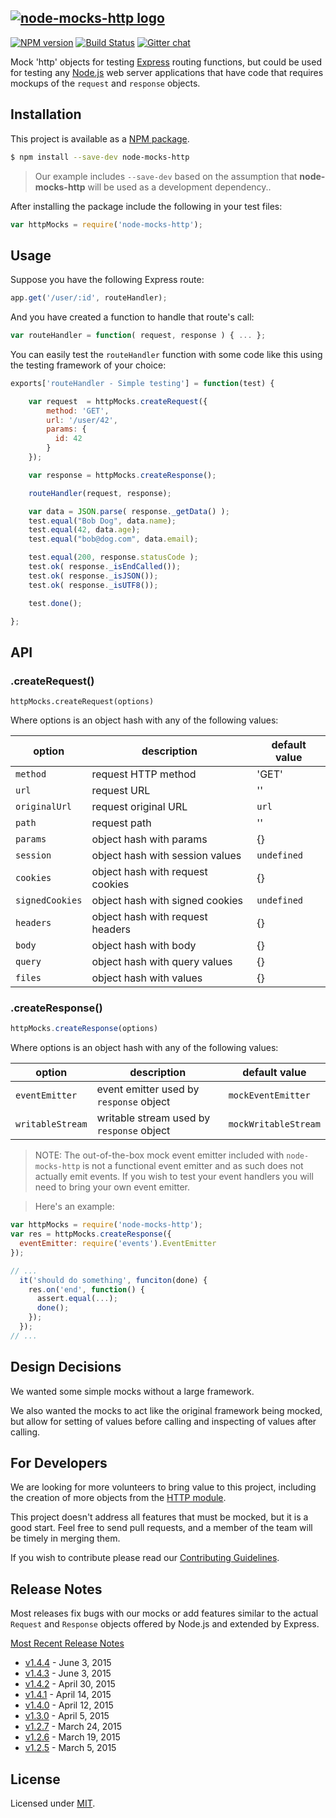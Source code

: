 [![node-mocks-http logo][nmh-logo]][nmh-url]
---
[![NPM version][npm-badge]][npm-url]
[![Build Status][travis-badge]][travis-url]
[![Gitter chat][gitter-badge]][gitter-url]


Mock 'http' objects for testing [Express][express-url]
routing functions, but could be used for testing any
[Node.js][node-url] web server applications that have
code that requires mockups of the `request` and `response` objects.

## Installation

This project is available as a
[NPM package][npm-url].

```bash
$ npm install --save-dev node-mocks-http
```

> Our example includes `--save-dev` based on the assumption that **node-mocks-http** will be used as a development dependency..

After installing the package include the following in your test files:

```js
var httpMocks = require('node-mocks-http');
```

## Usage

Suppose you have the following Express route:

```js
app.get('/user/:id', routeHandler);
```

And you have created a function to handle that route's call:

```js
var routeHandler = function( request, response ) { ... };
```

You can easily test the `routeHandler` function with some code like
this using the testing framework of your choice:

```js
exports['routeHandler - Simple testing'] = function(test) {

    var request  = httpMocks.createRequest({
        method: 'GET',
        url: '/user/42',
        params: {
          id: 42
        }
    });

    var response = httpMocks.createResponse();

    routeHandler(request, response);

    var data = JSON.parse( response._getData() );
    test.equal("Bob Dog", data.name);
    test.equal(42, data.age);
    test.equal("bob@dog.com", data.email);

    test.equal(200, response.statusCode );
    test.ok( response._isEndCalled());
    test.ok( response._isJSON());
    test.ok( response._isUTF8());

    test.done();

};
```

## API
### .createRequest()

```
httpMocks.createRequest(options)
```

Where options is an object hash with any of the following values:

option | description | default value
------ | ----------- | -------------
`method`| request HTTP method | 'GET'
`url` | request URL | ''
`originalUrl` | request original URL | `url`
`path` | request path | ''
`params` | object hash with params | {}
`session` | object hash with session values | `undefined`
`cookies` | object hash with request cookies | {}
`signedCookies` | object hash with signed cookies | `undefined`
`headers` | object hash with request headers | {}
`body` | object hash with body | {}
`query` | object hash with query values | {}
`files` | object hash with values | {}

### .createResponse()

```js
httpMocks.createResponse(options)
```

Where options is an object hash with any of the following values:

option | description | default value
------ | ----------- | -------------
`eventEmitter` | event emitter used by `response` object | `mockEventEmitter`
`writableStream`  | writable stream used by `response` object | `mockWritableStream`

> NOTE: The out-of-the-box mock event emitter included with `node-mocks-http` is
not a functional event emitter and as such does not actually emit events. If you
wish to test your event handlers you will need to bring your own event emitter.

> Here's an example:

```js
var httpMocks = require('node-mocks-http');
var res = httpMocks.createResponse({
  eventEmitter: require('events').EventEmitter
});

// ...
  it('should do something', funciton(done) {
    res.on('end', function() {
      assert.equal(...);
      done();
    });
  });
// ...
```

## Design Decisions

We wanted some simple mocks without a large framework.

We also wanted the mocks to act like the original framework being
mocked, but allow for setting of values before calling and inspecting
of values after calling.

## For Developers

We are looking for more volunteers to bring value to this project,
including the creation of more objects from the
[HTTP module][node-http-module-url].

This project doesn't address all features that must be
mocked, but it is a good start. Feel free to send pull requests,
and a member of the team will be timely in merging them.

If you wish to contribute please read our [Contributing Guidelines](CONTRIBUTING.md).


## Release Notes

Most releases fix bugs with our mocks or add features similar to the
actual `Request` and `Response` objects offered by Node.js and extended
by Express.

[Most Recent Release Notes][release-notes]

* [v1.4.4][release-v1.4.4] - June 3, 2015
* [v1.4.3][release-v1.4.3] - June 3, 2015
* [v1.4.2][release-v1.4.2] - April 30, 2015
* [v1.4.1][release-v1.4.1] - April 14, 2015
* [v1.4.0][release-v1.4.0] - April 12, 2015
* [v1.3.0][release-v1.3.0] - April 5, 2015
* [v1.2.7][release-v1.2.7] - March 24, 2015
* [v1.2.6][release-v1.2.6] - March 19, 2015
* [v1.2.5][release-v1.2.5] - March 5, 2015


License
---

Licensed under [MIT](https://github.com/howardabrams/node-mocks-http/blob/master/LICENSE).

[nmh-logo]: https://raw.githubusercontent.com/wiki/howardabrams/node-mocks-http/images/nmh-logo-200x132.png
[nmh-url]: https://github.com/howardabrams/node-mocks-http

[npm-badge]: https://badge.fury.io/js/node-mocks-http.png
[npm-url]: https://www.npmjs.com/package/node-mocks-http

[travis-badge]: https://travis-ci.org/howardabrams/node-mocks-http.svg?branch=master
[travis-url]: https://travis-ci.org/howardabrams/node-mocks-http

[gitter-badge]: https://badges.gitter.im/howardabrams/node-mocks-http.png
[gitter-url]: https://gitter.im/howardabrams/node-mocks-http

[express-url]: http://expressjs.com/
[node-url]: http://www.nodejs.org
[node-http-module-url]: http://nodejs.org/docs/latest/api/http.html

[release-notes]: https://github.com/howardabrams/node-mocks-http/releases

[release-v1.4.4]: https://github.com/howardabrams/node-mocks-http/releases/tag/v1.4.4
[release-v1.4.3]: https://github.com/howardabrams/node-mocks-http/releases/tag/v1.4.3
[release-v1.4.2]: https://github.com/howardabrams/node-mocks-http/releases/tag/v1.4.2
[release-v1.4.1]: https://github.com/howardabrams/node-mocks-http/releases/tag/v1.4.1
[release-v1.4.0]: https://github.com/howardabrams/node-mocks-http/releases/tag/v1.4.0
[release-v1.3.0]: https://github.com/howardabrams/node-mocks-http/releases/tag/v1.3.0
[release-v1.2.7]: https://github.com/howardabrams/node-mocks-http/releases/tag/v1.2.7
[release-v1.2.6]: https://github.com/howardabrams/node-mocks-http/releases/tag/v1.2.6
[release-v1.2.5]: https://github.com/howardabrams/node-mocks-http/releases/tag/v1.2.5
